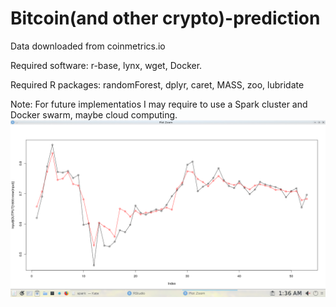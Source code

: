# Bitcoin(and other crypto)-prediction
Data downloaded from coinmetrics.io

Required software: r-base, lynx, wget, Docker. 

Required R packages: randomForest, dplyr, caret, MASS, zoo, lubridate

Note: For future implementatios I may require to use a Spark cluster and Docker swarm, maybe cloud computing.  
![alt text](https://raw.githubusercontent.com/progamandoconro/Bitcoin-prediction/master/Screenshot_20190724_013653.png)
